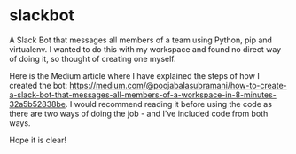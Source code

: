 # slackbot
A Slack Bot that messages all members of a team using Python, pip and virtualenv. I wanted to do this with my workspace and found no direct way of doing it, so thought of creating one myself.  

Here is the Medium article where I have explained the steps of how I created the bot: https://medium.com/@poojabalasubramani/how-to-create-a-slack-bot-that-messages-all-members-of-a-workspace-in-8-minutes-32a5b52838be. I would recommend reading it before using the code as there are two ways of doing the job - and I've included code from both ways. 

Hope it is clear!
